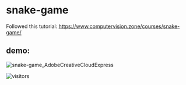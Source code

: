 # snake-game
Followed this tutorial: https://www.computervision.zone/courses/snake-game/

## demo:

![snake-game_AdobeCreativeCloudExpress](https://user-images.githubusercontent.com/17162465/158033149-8bddf2fb-a1c4-42fe-a724-9edb35da68c1.gif)

![visitors](https://visitor-badge.glitch.me/badge?page_id=kanhaiyanathani.snake-game&left_color=green&right_color=red)
